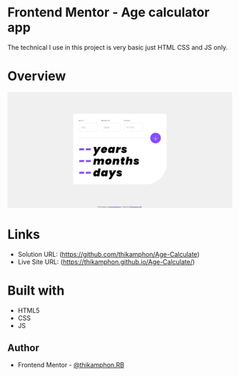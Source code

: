 # Frontend Mentor - Age calculator app

The technical I use in this project is very basic just HTML CSS and JS only.


# Overview
![enter image description here](https://github.com/thikamphon/Age-Calculate/blob/main/assets/images/overview.png)


# Links
- Solution URL: (https://github.com/thikamphon/Age-Calculate)
- Live Site URL: (https://thikamphon.github.io/Age-Calculate/)


# Built with

- HTML5
- CSS
- JS

## Author

- Frontend Mentor - [@thikamphon.RB](https://www.frontendmentor.io/profile/thikamphon)
